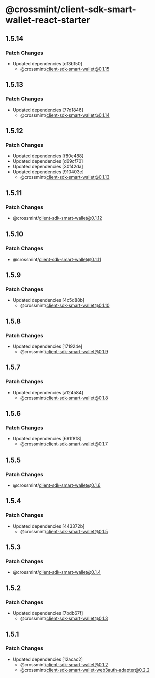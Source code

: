 # @crossmint/client-sdk-smart-wallet-react-starter

## 1.5.14

### Patch Changes

-   Updated dependencies [df3b150]
    -   @crossmint/client-sdk-smart-wallet@0.1.15

## 1.5.13

### Patch Changes

-   Updated dependencies [77d1846]
    -   @crossmint/client-sdk-smart-wallet@0.1.14

## 1.5.12

### Patch Changes

-   Updated dependencies [f80e488]
-   Updated dependencies [d69cf70]
-   Updated dependencies [30f42da]
-   Updated dependencies [910403e]
    -   @crossmint/client-sdk-smart-wallet@0.1.13

## 1.5.11

### Patch Changes

-   @crossmint/client-sdk-smart-wallet@0.1.12

## 1.5.10

### Patch Changes

-   @crossmint/client-sdk-smart-wallet@0.1.11

## 1.5.9

### Patch Changes

-   Updated dependencies [4c5d88b]
    -   @crossmint/client-sdk-smart-wallet@0.1.10

## 1.5.8

### Patch Changes

-   Updated dependencies [171924e]
    -   @crossmint/client-sdk-smart-wallet@0.1.9

## 1.5.7

### Patch Changes

-   Updated dependencies [a124584]
    -   @crossmint/client-sdk-smart-wallet@0.1.8

## 1.5.6

### Patch Changes

-   Updated dependencies [691f8f8]
    -   @crossmint/client-sdk-smart-wallet@0.1.7

## 1.5.5

### Patch Changes

-   @crossmint/client-sdk-smart-wallet@0.1.6

## 1.5.4

### Patch Changes

-   Updated dependencies [443372b]
    -   @crossmint/client-sdk-smart-wallet@0.1.5

## 1.5.3

### Patch Changes

-   @crossmint/client-sdk-smart-wallet@0.1.4

## 1.5.2

### Patch Changes

-   Updated dependencies [7bdb67f]
    -   @crossmint/client-sdk-smart-wallet@0.1.3

## 1.5.1

### Patch Changes

-   Updated dependencies [12acac2]
    -   @crossmint/client-sdk-smart-wallet@0.1.2
    -   @crossmint/client-sdk-smart-wallet-web3auth-adapter@0.2.2
